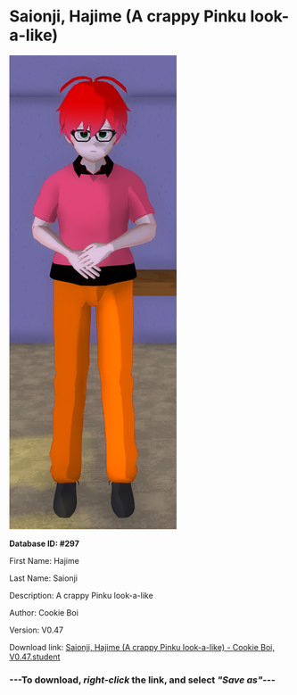 # Saionji, Hajime (A crappy Pinku look-a-like)

<img src="https://raw.githubusercontent.com/Arbiter1223/Daigaku-Gurashi-Custom-Students/master/Students/Files/Saionji%2C%20Hajime%20(A%20crappy%20Pinku%20look-a-like).png" title="Saionji, Hajime (A crappy Pinku look-a-like) - Cookie Boi, V0.47">

**Database ID: #297**

First Name: Hajime

Last Name: Saionji

Description: A crappy Pinku look-a-like

Author: Cookie Boi

Version: V0.47

Download link: <a href="https://raw.githubusercontent.com/Arbiter1223/Daigaku-Gurashi-Custom-Students/master/Students/Files/Saionji%2C%20Hajime%20(A%20crappy%20Pinku%20look-a-like)%20-%20Cookie%20Boi%2C%20V0.47.student">Saionji, Hajime (A crappy Pinku look-a-like) - Cookie Boi, V0.47.student</a>

### ---**To download, _right-click_ the link, and select _"Save as"_**---
